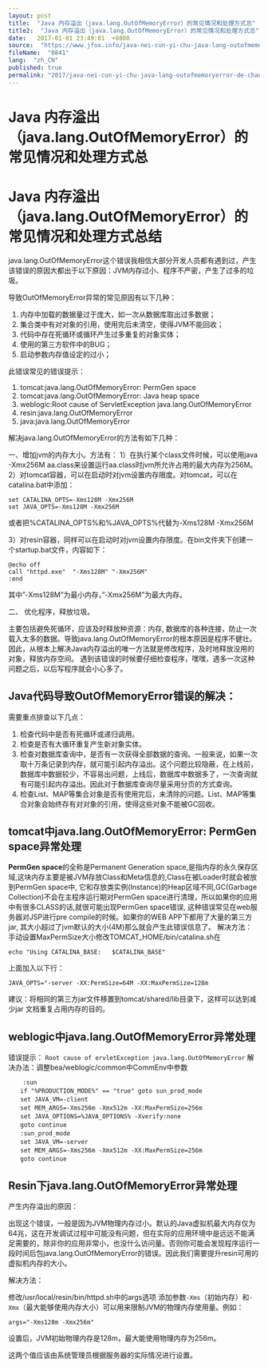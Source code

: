 ```yaml
---
layout: post
title:  "Java 内存溢出（java.lang.OutOfMemoryError）的常见情况和处理方式总"
title2:  "Java 内存溢出（java.lang.OutOfMemoryError）的常见情况和处理方式总"
date:   2017-01-01 23:49:01  +0800
source:  "https://www.jfox.info/java-nei-cun-yi-chu-java-lang-outofmemoryerror-de-chang-jian-qing-kuang-he-chu-l.html"
fileName:  "0841"
lang:  "zh_CN"
published: true
permalink: "2017/java-nei-cun-yi-chu-java-lang-outofmemoryerror-de-chang-jian-qing-kuang-he-chu-l.html"
---
```


# Java 内存溢出（java.lang.OutOfMemoryError）的常见情况和处理方式总 



# Java 内存溢出（java.lang.OutOfMemoryError）的常见情况和处理方式总结

java.lang.OutOfMemoryError这个错误我相信大部分开发人员都有遇到过，产生该错误的原因大都出于以下原因：JVM内存过小、程序不严密，产生了过多的垃圾。

导致OutOfMemoryError异常的常见原因有以下几种：

1. 内存中加载的数据量过于庞大，如一次从数据库取出过多数据；
2. 集合类中有对对象的引用，使用完后未清空，使得JVM不能回收；
3. 代码中存在死循环或循环产生过多重复的对象实体；
4. 使用的第三方软件中的BUG；
5. 启动参数内存值设定的过小；

此错误常见的错误提示：

1. tomcat:java.lang.OutOfMemoryError: PermGen space
2. tomcat:java.lang.OutOfMemoryError: Java heap space
3. weblogic:Root cause of ServletException java.lang.OutOfMemoryError
4. resin:java.lang.OutOfMemoryError
5. java:java.lang.OutOfMemoryError

解决java.lang.OutOfMemoryError的方法有如下几种：

一、增加jvm的内存大小。方法有： 1）在执行某个class文件时候，可以使用java -Xmx256M aa.class来设置运行aa.class时jvm所允许占用的最大内存为256M。 2）对tomcat容器，可以在启动时对jvm设置内存限度。对tomcat，可以在catalina.bat中添加：

    set CATALINA_OPTS=-Xms128M -Xmx256M
    set JAVA_OPTS=-Xms128M -Xmx256M
    

或者把%CATALINA_OPTS%和%JAVA_OPTS%代替为-Xms128M -Xmx256M

3）对resin容器，同样可以在启动时对jvm设置内存限度。在bin文件夹下创建一个startup.bat文件，内容如下：

    @echo off
    call "httpd.exe"  "-Xms128M" "-Xmx256M"
    :end
    

其中”-Xms128M”为最小内存，”-Xmx256M”为最大内存。

二、 优化程序，释放垃圾。

主要包括避免死循环，应该及时释放种资源：内存, 数据库的各种连接，防止一次载入太多的数据。导致java.lang.OutOfMemoryError的根本原因是程序不健壮。因此，从根本上解决Java内存溢出的唯一方法就是修改程序，及时地释放没用的对象，释放内存空间。 遇到该错误的时候要仔细检查程序，嘿嘿，遇多一次这种问题之后，以后写程序就会小心多了。

## Java代码导致OutOfMemoryError错误的解决：

需要重点排查以下几点：

1. 检查代码中是否有死循环或递归调用。
2. 检查是否有大循环重复产生新对象实体。
3. 检查对数据库查询中，是否有一次获得全部数据的查询。一般来说，如果一次取十万条记录到内存，就可能引起内存溢出。这个问题比较隐蔽，在上线前，数据库中数据较少，不容易出问题，上线后，数据库中数据多了，一次查询就有可能引起内存溢出。因此对于数据库查询尽量采用分页的方式查询。
4. 检查List、MAP等集合对象是否有使用完后，未清除的问题。List、MAP等集合对象会始终存有对对象的引用，使得这些对象不能被GC回收。

## tomcat中java.lang.OutOfMemoryError: PermGen space异常处理

**PermGen space**的全称是Permanent Generation space,是指内存的永久保存区域,这块内存主要是被JVM存放Class和Meta信息的,Class在被Loader时就会被放到PermGen space中, 它和存放类实例(Instance)的Heap区域不同,GC(Garbage Collection)不会在主程序运行期对PermGen space进行清理，所以如果你的应用中有很多CLASS的话,就很可能出现PermGen space错误, 这种错误常见在web服务器对JSP进行pre compile的时候。如果你的WEB APP下都用了大量的第三方jar, 其大小超过了jvm默认的大小(4M)那么就会产生此错误信息了。 解决方法： 手动设置MaxPermSize大小修改TOMCAT_HOME/bin/catalina.sh在

    echo "Using CATALINA_BASE:   $CATALINA_BASE"
    

上面加入以下行：

    JAVA_OPTS="-server -XX:PermSize=64M -XX:MaxPermSize=128m
    

建议：将相同的第三方jar文件移置到tomcat/shared/lib目录下，这样可以达到减少jar 文档重复占用内存的目的。

## weblogic中java.lang.OutOfMemoryError异常处理

错误提示： `Root cause of ervletException java.lang.OutOfMemoryError` 解决办法：调整bea/weblogic/common中CommEnv中参数

        :sun
    　　if "%PRODUCTION_MODE%" == "true" goto sun_prod_mode
    　　set JAVA_VM=-client
    　　set MEM_ARGS=-Xms256m -Xmx512m -XX:MaxPermSize=256m
    　　set JAVA_OPTIONS=%JAVA_OPTIONS% -Xverify:none
    　　goto continue
    　　:sun_prod_mode
    　　set JAVA_VM=-server
    　　set MEM_ARGS=-Xms256m -Xmx512m -XX:MaxPermSize=256m
    　　goto continue
    

## Resin下java.lang.OutOfMemoryError异常处理

产生内存溢出的原因：

出现这个错误，一般是因为JVM物理内存过小。默认的Java虚拟机最大内存仅为64兆，这在开发调试过程中可能没有问题，但在实际的应用环境中是远远不能满足需要的，除非你的应用非常小，也没什么访问量。否则你可能会发现程序运行一段时间后包java.lang.OutOfMemoryError的错误。因此我们需要提升resin可用的虚拟机内存的大小。

解决方法：

修改/usr/local/resin/bin/httpd.sh中的args选项 添加参数`-Xms`（初始内存）和`-Xmx`（最大能够使用内存大小）可以用来限制JVM的物理内存使用量。例如：

    args="-Xms128m -Xmx256m"
    

设置后，JVM初始物理内存是128m，最大能使用物理内存为256m。

这两个值应该由系统管理员根据服务器的实际情况进行设置。
